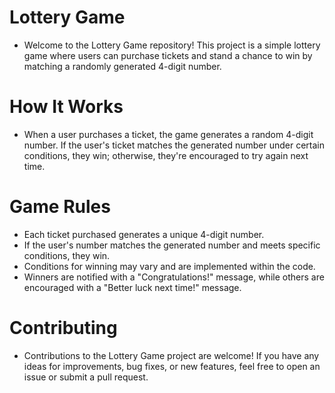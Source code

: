 # Lottery Game 
* Welcome to the Lottery Game repository! This project is a simple lottery game where users can purchase tickets and stand a chance to win by matching a randomly generated 4-digit number.

# How It Works  
* When a user purchases a ticket, the game generates a random 4-digit number. If the user's ticket matches the generated number under certain conditions, they win; otherwise, they're encouraged to try again next time.

# Game Rules 
* Each ticket purchased generates a unique 4-digit number.
* If the user's number matches the generated number and meets specific conditions, they win.
* Conditions for winning may vary and are implemented within the code.
* Winners are notified with a "Congratulations!" message, while others are encouraged with a "Better luck next time!" message.

# Contributing
* Contributions to the Lottery Game project are welcome! If you have any ideas for improvements, bug fixes, or new features, feel free to open an issue or submit a pull request.


